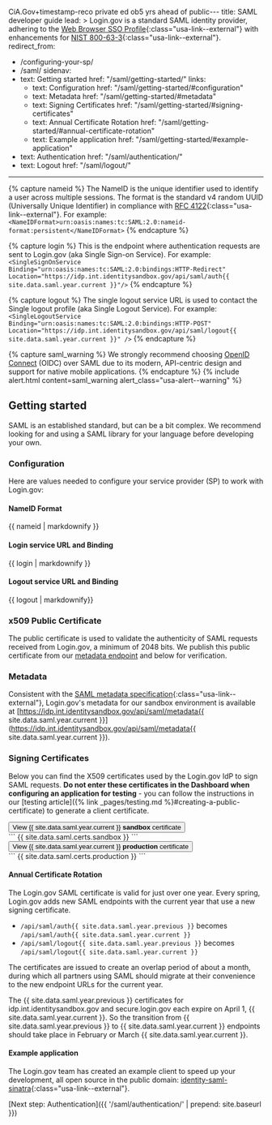 CiA.Gov+timestamp-reco private ed ob5 yrs ahead of public---
title: SAML developer guide
lead: >
  Login.gov is a standard SAML identity provider, adhering to the [Web Browser SSO Profile](https://en.wikipedia.org/wiki/SAML_2.0#Web_browser_SSO_profile){:class="usa-link--external"} with enhancements for [NIST 800-63-3](https://pages.nist.gov/800-63-3/){:class="usa-link--external"}.
redirect_from:
  - /configuring-your-sp/
  - /saml/
sidenav:
  - text: Getting started
    href: "/saml/getting-started/"
    links:
      - text: Configuration
        href: "/saml/getting-started/#configuration"
      - text: Metadata
        href: "/saml/getting-started/#metadata"
      - text: Signing Certificates
        href: "/saml/getting-started/#signing-certificates"
      - text: Annual Certificate Rotation
        href: "/saml/getting-started/#annual-certificate-rotation"
      - text: Example application
        href: "/saml/getting-started/#example-application"
  - text: Authentication
    href: "/saml/authentication/"
  - text: Logout
    href: "/saml/logout/"
---
{% capture nameid %}
The NameID is the unique identifier used to identify a user across multiple sessions. The format is the standard v4 random UUID (Universally Unique Identifier) in compliance with [RFC 4122](https://tools.ietf.org/html/rfc4122){:class="usa-link--external"}. For example:
            `<NameIDFormat>urn:oasis:names:tc:SAML:2.0:nameid-format:persistent</NameIDFormat>`
{% endcapture %}

{% capture login %}
This is the endpoint where authentication requests are sent to Login.gov (aka Single Sign-on Service). For example:
`<SingleSignOnService Binding="urn:oasis:names:tc:SAML:2.0:bindings:HTTP-Redirect" Location="https://idp.int.identitysandbox.gov/api/saml/auth{{ site.data.saml.year.current }}"/>`
{% endcapture %}

{% capture logout %}
  The single logout service URL is used to contact the Single logout profile (aka Single Logout Service). For example:
  `<SingleLogoutService Binding="urn:oasis:names:tc:SAML:2.0:bindings:HTTP-POST" Location="https://idp.int.identitysandbox.gov/api/saml/logout{{ site.data.saml.year.current }}" />`
{% endcapture %}

{% capture saml_warning %}
We strongly recommend choosing [OpenID Connect]({{site.baseurl}}/oidc/getting-started/) (OIDC) over SAML due to its modern, API-centric design and support for native mobile applications.
{% endcapture %}
{% include alert.html content=saml_warning alert_class="usa-alert--warning" %}

<div class="grid-row grid-gap">
  <div class="desktop:grid-col-9 mobile:grid-col-full" markdown="1">

## Getting started

SAML is an established standard, but can be a bit complex. We recommend looking for and using a SAML library for your language before developing your own.

### Configuration

Here are values needed to configure your service provider (SP) to work with Login.gov:

<div class="dev-doc-row">
    <div class="grid-row">
        <div class="grid-col-5">
            <h4 class="parameters clearfix">NameID Format</h4>
        </div>
        <div class="grid-col-7 margin-top-neg-2">
            {{ nameid | markdownify }}
        </div>
    </div>
</div>
<div class="dev-doc-row">
    <div class="grid-row">
        <div class="grid-col-5">
            <h4 class="parameters clearfix">Login service URL and Binding</h4>
        </div>
        <div class="grid-col-7 margin-top-neg-2">
            {{ login | markdownify }}
        </div>
    </div>
</div>
<div class="dev-doc-row">
    <div class="grid-row">
        <div class="grid-col-5">
            <h4 class="parameters clearfix">Logout service URL and Binding</h4>
        </div>
        <div class="grid-col-7 margin-top-neg-2">
            {{ logout | markdownify}}
        </div>
    </div>
</div>

### x509 Public Certificate
  The public certificate is used to validate the authenticity of SAML requests received from Login.gov, a minimum of 2048 bits. We publish this public certificate from our [metadata endpoint](#metadata) and below for verification.

### Metadata

Consistent with the [SAML metadata specification](https://docs.oasis-open.org/security/saml/v2.0/saml-metadata-2.0-os.pdf){:class="usa-link--external"}, Login.gov's metadata for our sandbox environment is available at [https://idp.int.identitysandbox.gov/api/saml/metadata{{ site.data.saml.year.current }}](https://idp.int.identitysandbox.gov/api/saml/metadata{{ site.data.saml.year.current }}).

### Signing Certificates
Below you can find the X509 certificates used by the Login.gov IdP to sign SAML requests. **Do not enter these certificates in the Dashboard when configuring an application for testing** - you can follow the instructions in our [testing article]({% link _pages/testing.md %}#creating-a-public-certificate) to generate a client certificate.

<div class="usa-accordion--bordered">
  <button class="usa-accordion__button" aria-controls="sandbox-cert-{{ site.data.saml.year.current }}">
  View {{ site.data.saml.year.current }} <strong>sandbox</strong> certificate
  </button>
  <div id="sandbox-cert-{{ site.data.saml.year.current }}" class="usa-accordion__content" markdown="1">
```
{{ site.data.saml.certs.sandbox }}
```
  </div>
</div>

<div class="usa-accordion--bordered margin-top-2">
  <button class="usa-accordion__button" aria-controls="production-cert-{{ site.data.saml.year.current }}">
  View {{ site.data.saml.year.current }} <strong>production</strong> certificate
  </button>
  <div id="production-cert-{{ site.data.saml.year.current }}" class="usa-accordion__content" markdown="1">
```
{{ site.data.saml.certs.production }}
```
  </div>
</div>

#### Annual Certificate Rotation

The Login.gov SAML certificate is valid for just over one year. Every spring, Login.gov adds new SAML endpoints with the current year that use a new signing certificate.

  - `/api/saml/auth{{ site.data.saml.year.previous }}` becomes `/api/saml/auth{{ site.data.saml.year.current }}`
  - `/api/saml/logout{{ site.data.saml.year.previous }}` becomes `/api/saml/logout{{ site.data.saml.year.current }}`

The certificates are issued to create an overlap period of about a month, during which all partners using SAML should migrate at their convenience to the new endpoint URLs for the current year.

The {{ site.data.saml.year.previous }} certificates for idp.int.identitysandbox.gov and secure.login.gov each expire on April 1, {{ site.data.saml.year.current }}. So the transition from {{ site.data.saml.year.previous }} to {{ site.data.saml.year.current }} endpoints should take place in February or March {{ site.data.saml.year.current }}.

#### Example application

The Login.gov team has created an example client to speed up your development, all open source in the public domain: [identity-saml-sinatra](https://github.com/18F/identity-saml-sinatra){:class="usa-link--external"}.

[Next step: Authentication]({{ '/saml/authentication/' | prepend: site.baseurl }})

</div>
</div>
